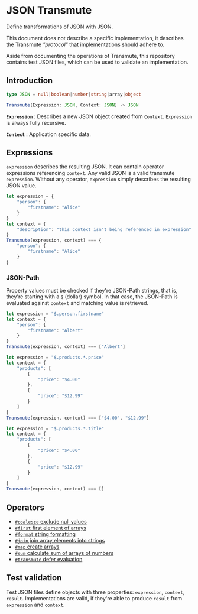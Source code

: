 # JSON Transmute

Define transformations of JSON with JSON.

This document does not describe a specific implementation, it describes the
Transmute *"protocol"* that implementations should adhere to.

Aside from documenting the operations of Transmute, this repository contains
test JSON files, which can be used to validate an implementation.

## Introduction

```typescript
type JSON = null|boolean|number|string|array|object

Transmute(Expression: JSON, Context: JSON) -> JSON
```

**`Expression`**
: Describes a new JSON object created from `Context`.  `Expression` is always fully recursive.

**`Context`**
: Application specific data.


## Expressions

`expression` describes the resulting JSON. It can contain operator expressions
referencing `context`. Any valid JSON is a valid transmute `expression`. Without
any operator, `expression` simply describes the resulting JSON value.

```javascript
let expression = {
    "person": {
        "firstname": "Alice"
    }
}
let context = {
    "description": "this context isn't being referenced in expression"
}
Transmute(expression, context) === {
    "person": {
        "firstname": "Alice"
    }
}
```

### JSON-Path

Property values must be checked if they're JSON-Path strings, that is, they're
starting with a `$` (dollar) symbol. In that case, the JSON-Path is evaluated
against `context` and matching value is retrieved.

```javascript
let expression = "$.person.firstname"
let context = {
    "person": {
        "firstname": "Albert"
    }
}
Transmute(expression, context) === ["Albert"]
```

```javascript
let expression = "$.products.*.price"
let context = {
    "products": [
        {
            "price": "$4.00"
        },
        {
            "price": "$12.99"
        }
    ]
}
Transmute(expression, context) === ["$4.00", "$12.99"]
```

```javascript
let expression = "$.products.*.title"
let context = {
    "products": [
        {
            "price": "$4.00"
        },
        {
            "price": "$12.99"
        }
    ]
}
Transmute(expression, context) === []
```

## Operators

* [`#coalesce` exclude null values](/coalesce/)
* [`#first` first element of arrays](/first/)
* [`#format` string formatting](/format/)
* [`#join` join array elements into strings](/join/)
* [`#map` create arrays](/map/)
* [`#sum` calculate sum of arrays of numbers](/sum/)
* [`#transmute` defer evaluation](/transmute/)

## Test validation

Test JSON files define objects with three properties: `expression`, `context`,
`result`. Implementations are valid, if they're able to produce `result` from
`expression` and `context`.
